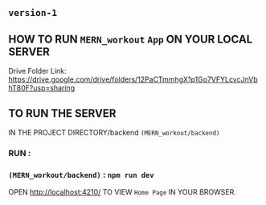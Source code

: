 ## `version-1`
## HOW TO RUN `MERN_workout` `App` ON YOUR LOCAL SERVER

Drive Folder Link: https://drive.google.com/drive/folders/12PaCTmmhgX1p1Go7VFYLcvcJnVbhT80F?usp=sharing

## TO RUN THE SERVER

IN THE PROJECT DIRECTORY/backend `(MERN_workout/backend)` 

### RUN :

### `(MERN_workout/backend)` : `npm run dev`

OPEN [http://localhost:4210/](http://localhost:4210/) TO VIEW `Home Page` IN YOUR BROWSER.
